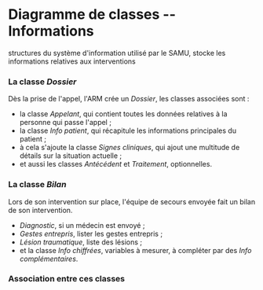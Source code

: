 Diagramme de classes -- Informations
====================================

structures du système d'information utilisé par le SAMU, stocke les informations relatives aux interventions

### La classe *Dossier*

Dès la prise de l'appel, l'ARM crée un *Dossier*, les classes associées sont :

- la classe *Appelant*, qui contient toutes les données relatives à la personne qui passe l'appel ;
- la classe *Info patient*, qui récapitule les informations principales du patient ;
- à cela s'ajoute la classe *Signes cliniques*, qui ajout une multitude de détails sur la situation actuelle ;
- et aussi les classes *Antécédent* et *Traitement*, optionnelles.


### La classe *Bilan*

Lors de son intervention sur place, l'équipe de secours envoyée fait un bilan de son intervention.

- *Diagnostic*, si un médecin est envoyé ;
- *Gestes entrepris*, lister les gestes entrepris ;
- *Lésion traumatique*, liste des lésions ;
- et la classe *Info chiffrées*, variables à mesurer, à compléter par des *Info complémentaires*.
 

### Association entre ces classes

